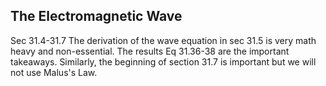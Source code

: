 ## The Electromagnetic Wave


<stop-note title="Read Knight 4ed" icon="stopnoteicons:book-icon">
<span slot="message">Sec 31.4-31.7</span>
</stop-note>

<lrndesign-sidenote label="Instructor Note" icon="bookmark" bg-color="#c2e5f2">
The derivation of the wave equation in sec 31.5 is very math heavy and non-essential. The results Eq 31.36-38 are the important takeaways.  Similarly, the beginning of section 31.7 is important but we will not use Malus's Law. 
</lrndesign-sidenote>


